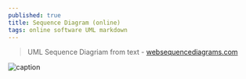 ```yaml
---
published: true
title: Sequence Diagram (online)
tags: online software UML markdown
---
```

> UML Sequence Diagriam from text - [websequencediagrams.com](https://www.websequencediagrams.com/?lz=CkEtPkI6IHRleHQK&s=napkin)

![caption](https://www.websequencediagrams.com/cgi-bin/cdraw?lz=CkEtPkI6IHRleHQK&s=napkin)
